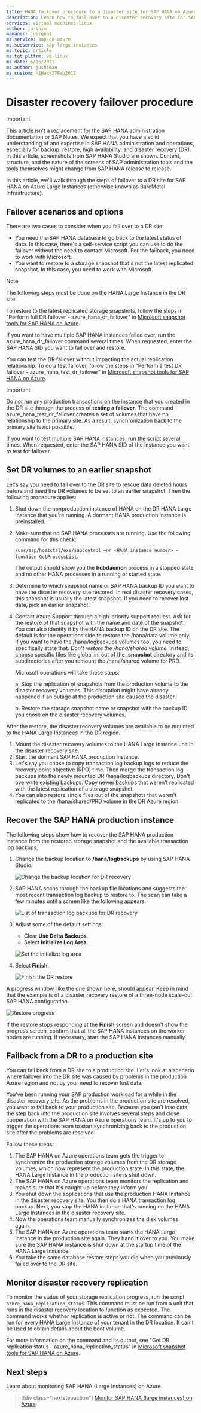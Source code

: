 ```yaml
---
title: HANA failover procedure to a disaster site for SAP HANA on Azure (Large Instances) | Microsoft Docs
description: Learn how to fail over to a disaster recovery site for SAP HANA on Azure (Large Instances).
services: virtual-machines-linux
author: ju-shim
manager: juergent
ms.service: sap-on-azure
ms.subservice: sap-large-instances
ms.topic: article
ms.tgt_pltfrm: vm-linux
ms.date: 6/16/2021
ms.author: jushiman
ms.custom: H1Hack27Feb2017
---
```

# Disaster recovery failover procedure

>[!IMPORTANT]
>This article isn't a replacement for the SAP HANA administration documentation or SAP Notes. We expect that you have a solid understanding of and expertise in SAP HANA administration and operations, especially for backup, restore, high availability, and disaster recovery (DR). In this article, screenshots from SAP HANA Studio are shown. Content, structure, and the nature of the screens of SAP administration tools and the tools themselves might change from SAP HANA release to release.

In this article, we'll walk through the steps of failover to a DR site for SAP HANA on Azure Large Instances (otherwise known as BareMetal Infrastructure). 

## Failover scenarios and options

There are two cases to consider when you fail over to a DR site:

- You need the SAP HANA database to go back to the latest status of data. In this case, there's a self-service script you can use to do the failover without the need to contact Microsoft. For the failback, you need to work with Microsoft.
- You want to restore to a storage snapshot that's not the latest replicated snapshot. In this case, you need to work with Microsoft. 

>[!NOTE]
>The following steps must be done on the HANA Large Instance in the DR site. 
 
To restore to the latest replicated storage snapshots, follow the steps in "Perform full DR failover - azure_hana_dr_failover" in [Microsoft snapshot tools for SAP HANA on Azure](https://github.com/Azure/hana-large-instances-self-service-scripts/blob/master/snapshot_tools_v4.3/Microsoft%20Snapshot%20Tools%20for%20SAP%20HANA%20on%20Azure%20v4.3.pdf). 

If you want to have multiple SAP HANA instances failed over, run the azure_hana_dr_failover command several times. When requested, enter the SAP HANA SID you want to fail over and restore. 


You can test the DR failover without impacting the actual replication relationship. To do a test failover, follow the steps in "Perform a test DR failover - azure_hana_test_dr_failover" in [Microsoft snapshot tools for SAP HANA on Azure](https://github.com/Azure/hana-large-instances-self-service-scripts/blob/master/snapshot_tools_v4.3/Microsoft%20Snapshot%20Tools%20for%20SAP%20HANA%20on%20Azure%20v4.3.pdf). 

>[!IMPORTANT]
>Do *not* run any production transactions on the instance that you created in the DR site through the process of **testing a failover**. The command azure_hana_test_dr_failover creates a set of volumes that have no relationship to the primary site. As a result, synchronization back to the primary site is *not* possible. 

If you want to test multiple SAP HANA instances, run the script several times. When requested, enter the SAP HANA SID of the instance you want to test for failover. 

## Set DR volumes to an earlier snapshot

Let's say you need to fail over to the DR site to rescue data deleted hours before and need the DR volumes to be set to an earlier snapshot. Then the following procedure applies: 

1. Shut down the nonproduction instance of HANA on the DR HANA Large Instance that you're running. A dormant HANA production instance is preinstalled.
1. Make sure that no SAP HANA processes are running. Use the following command for this check:

      `/usr/sap/hostctrl/exe/sapcontrol –nr <HANA instance number> - function GetProcessList`.

      The output should show you the **hdbdaemon** process in a stopped state and no other HANA processes in a running or started state.
1. Determine to which snapshot name or SAP HANA backup ID you want to have the disaster recovery site restored. In real disaster recovery cases, this snapshot is usually the latest snapshot. If you need to recover lost data, pick an earlier snapshot.
1. Contact Azure Support through a high-priority support request. Ask for the restore of that snapshot with the name and date of the snapshot. You can also identify it by the HANA backup ID on the DR site. The default is for the operations side to restore the /hana/data volume only. If you want to have the /hana/logbackups volumes too, you need to specifically state that. *Don't restore the /hana/shared volume.* Instead, choose specific files like global.ini out of the **.snapshot** directory and its subdirectories after you remount the /hana/shared volume for PRD. 

   Microsoft operations will take these steps:

   a. Stop the replication of snapshots from the production volume to the disaster recovery volumes. This disruption might have already happened if an outage at the production site caused the disaster.
   
   b. Restore the storage snapshot name or snapshot with the backup ID you chose on the disaster recovery volumes.
   
After the restore, the disaster recovery volumes are available to be mounted to the HANA Large Instances in the DR region.
      
1. Mount the disaster recovery volumes to the HANA Large Instance unit in the disaster recovery site. 
1. Start the dormant SAP HANA production instance.
1. Let's say you chose to copy transaction log backup logs to reduce the recovery point objective (RPO) time. Then merge the transaction log backups into the newly mounted DR /hana/logbackups directory. Don't overwrite existing backups. Copy newer backups that weren't replicated with the latest replication of a storage snapshot.
1. You can also restore single files out of the snapshots that weren't replicated to the /hana/shared/PRD volume in the DR Azure region.

## Recover the SAP HANA production instance

The following steps show how to recover the SAP HANA production instance from the restored storage snapshot and the available transaction log backups.

1. Change the backup location to **/hana/logbackups** by using SAP HANA Studio.

   ![Change the backup location for DR recovery](./media/hana-overview-high-availability-disaster-recovery/change_backup_location_dr1.png)

1. SAP HANA scans through the backup file locations and suggests the most recent transaction log backup to restore to. The scan can take a few minutes until a screen like the following appears:

   ![List of transaction log backups for DR recovery](./media/hana-overview-high-availability-disaster-recovery/backup_list_dr2.PNG)

1. Adjust some of the default settings:

      - Clear **Use Delta Backups**.
      - Select **Initialize Log Area**.

   ![Set the initialize log area](./media/hana-overview-high-availability-disaster-recovery/initialize_log_dr3.PNG)

1. Select **Finish**.

   ![Finish the DR restore](./media/hana-overview-high-availability-disaster-recovery/finish_dr4.PNG)

A progress window, like the one shown here, should appear. Keep in mind that the example is of a disaster recovery restore of a three-node scale-out SAP HANA configuration.

![Restore progress](./media/hana-overview-high-availability-disaster-recovery/restore_progress_dr5.PNG)

If the restore stops responding at the **Finish** screen and doesn't show the progress screen, confirm that all the SAP HANA instances on the worker nodes are running. If necessary, start the SAP HANA instances manually.


## Failback from a DR to a production site

You can fail back from a DR site to a production site. Let's look at a scenario where failover into the DR site was caused by problems in the production Azure region and not by your need to recover lost data. 

You've been running your SAP production workload for a while in the disaster recovery site. As the problems in the production site are resolved, you want to fail back to your production site. Because you can't lose data, the step back into the production site involves several steps and close cooperation with the SAP HANA on Azure operations team. It's up to you to trigger the operations team to start synchronizing back to the production site after the problems are resolved.

Follow these steps:

1. The SAP HANA on Azure operations team gets the trigger to synchronize the production storage volumes from the DR storage volumes, which now represent the production state. In this state, the HANA Large Instance in the production site is shut down.
1. The SAP HANA on Azure operations team monitors the replication and makes sure that it's caught up before they inform you.
1. You shut down the applications that use the production HANA Instance in the disaster recovery site. You then do a HANA transaction log backup. Next, you stop the HANA instance that's running on the HANA Large Instances in the disaster recovery site.
1. Now the operations team manually synchronizes the disk volumes again.
1. The SAP HANA on Azure operations team starts the HANA Large Instance in the production site again. They hand it over to you. You make sure the SAP HANA instance is shut down at the startup time of the HANA Large Instance.
1. You take the same database restore steps you did when you previously failed over to the DR site.

## Monitor disaster recovery replication

To monitor the status of your storage replication progress, run the script `azure_hana_replication_status`. This command must be run from a unit that runs in the disaster recovery location to function as expected. The command works whether replication is active or not. The command can be run for every HANA Large Instance of your tenant in the DR location. It can't be used to obtain details about the boot volume. 

For more information on the command and its output, see "Get DR replication status - azure_hana_replication_status" in [Microsoft snapshot tools for SAP HANA on Azure](https://github.com/Azure/hana-large-instances-self-service-scripts/blob/master/snapshot_tools_v4.3/Microsoft%20Snapshot%20Tools%20for%20SAP%20HANA%20on%20Azure%20v4.3.pdf).


## Next steps

Learn about monitoring SAP HANA (Large Instances) on Azure.

> [!div class="nextstepaction"]
> [Monitor SAP HANA (large instances) on Azure](troubleshooting-monitoring.md)

